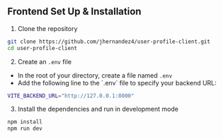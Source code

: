 ## Frontend Set Up & Installation
1. Clone the repository
```bash
git clone https://github.com/jhernandez4/user-profile-client.git
cd user-profile-client
```

2. Create an `.env` file
* In the root of your directory, create a file named `.env`
* Add the following line to the \`.env\` file to specify your backend URL:
```bash
VITE_BACKEND_URL="http://127.0.0.1:8000"
```

3. Install the dependencies and run in development mode
```bash
npm install
npm run dev
```